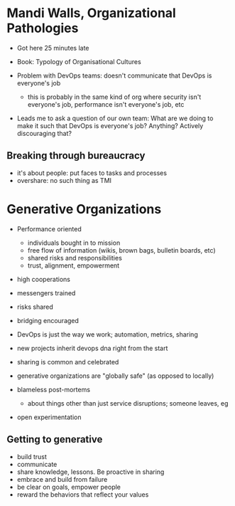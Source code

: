 # Mandi Walls, Organizational Pathologies

- Got here 25 minutes late

- Book: Typology of Organisational Cultures


- Problem with DevOps teams: doesn't communicate that DevOps is everyone's job
  - this is probably in the same kind of org where security isn't everyone's job, performance isn't everyone's job, etc

- Leads me to ask a question of our own team: What are we doing to make it such that DevOps is everyone's job? Anything? Actively discouraging that?

## Breaking through bureaucracy

- it's about people: put faces to tasks and processes
- overshare: no such thing as TMI

# Generative Organizations

- Performance oriented
  - individuals bought in to mission
  - free flow of information (wikis, brown bags, bulletin boards, etc)
  - shared risks and responsibilities
  - trust, alignment, empowerment
- high cooperations
- messengers trained
- risks shared
- bridging encouraged

- DevOps is just the way we work; automation, metrics, sharing
- new projects inherit devops dna right from the start
- sharing is common and celebrated

- generative organizations are "globally safe" (as opposed to locally)
- blameless post-mortems
  - about things other than just service disruptions; someone leaves, eg
- open experimentation

## Getting to generative

- build trust
- communicate
- share knowledge, lessons. Be proactive in sharing
- embrace and build from failure
- be clear on goals, empower people
- reward the behaviors that reflect your values
